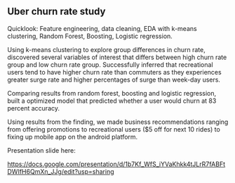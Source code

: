 ## Uber churn rate study

Quicklook: Feature engineering, data cleaning, EDA with k-means clustering, Random Forest, Boosting, Logistic regression.


Using k-means clustering to explore group differences in churn rate, discovered several variables of interest that differs between high churn rate group and low churn rate group. Successfully inferred that recreational users tend to have higher churn rate than commuters as they experiences greater surge rate and higher percentages of surge than week-day users. 

Comparing results from random forest, boosting and logistic regression, built a optimized model that predicted whether a user would churn at 83 percent accuracy. 

Using results from the finding, we made business recommendations ranging from offering promotions to recreational users ($5 off for next 10 rides) to fixing up mobile app on the android platform. 

Presentation slide here:

https://docs.google.com/presentation/d/1b7Kf_WfS_iYVaKhkk4tJLrR7fABFtDWIfH6QmXn_JJg/edit?usp=sharing

